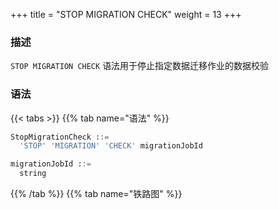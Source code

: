 +++
title = "STOP MIGRATION CHECK"
weight = 13
+++

### 描述

`STOP MIGRATION CHECK` 语法用于停止指定数据迁移作业的数据校验

### 语法

{{< tabs >}}
{{% tab name="语法" %}}
```sql
StopMigrationCheck ::=
  'STOP' 'MIGRATION' 'CHECK' migrationJobId 

migrationJobId ::=
  string
```
{{% /tab %}}
{{% tab name="铁路图" %}}
<iframe frameborder="0" name="diagram" id="diagram" width="100%" height="100%"></iframe>
{{% /tab %}}
{{< /tabs >}}

### 补充说明

- `migrationJobId` 需要通过 [SHOW MIGRATION LIST](/cn/user-manual/shardingsphere-proxy/distsql/syntax/ral/migration/show-migration-list/) 语法查询获得

### 示例

- 停止指定数据迁移作业的数据校验

```sql
STOP MIGRATION CHECK 'j010180026753ef0e25d3932d94d1673ba551';
```

### 保留字

`STOP`、`MIGRATION`、`CHECK`

### 相关链接

- [保留字](/cn/user-manual/shardingsphere-proxy/distsql/syntax/reserved-word/)
- [SHOW MIGRATION LIST](/cn/user-manual/shardingsphere-proxy/distsql/syntax/ral/migration/show-migration-list/)